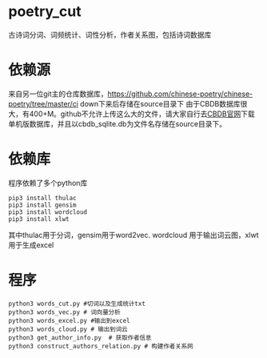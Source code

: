 # poetry_cut
古诗词分词、词频统计、词性分析，作者关系图，包括诗词数据库
# 依赖源
来自另一位git主的仓库数据库，https://github.com/chinese-poetry/chinese-poetry/tree/master/ci 
down下来后存储在source目录下
由于CBDB数据库很大，有400+M。github不允许上传这么大的文件，请大家自行去[CBDB官网](http://projects.iq.harvard.edu/chinesecbdb/%E4%B8%8B%E8%BC%89cbdb%E5%96%AE%E6%A9%9F%E7%89%88)下载单机版数据库，并且以cbdb_sqlite.db为文件名存储在source目录下。
# 依赖库
程序依赖了多个python库
``` shell
pip3 install thulac
pip3 install gensim
pip3 install wordcloud
pip3 install xlwt
```
其中thulac用于分词，gensim用于word2vec. wordcloud 用于输出词云图，xlwt用于生成excel
# 程序
``` shell
python3 words_cut.py #切词以及生成统计txt
python3 words_vec.py # 词向量分析
python3 words_excel.py #输出到excel
python3 words_cloud.py # 输出到词云
python3 get_author_info.py  # 获取作者信息
python3 construct_authors_relation.py # 构建作者关系网
```
